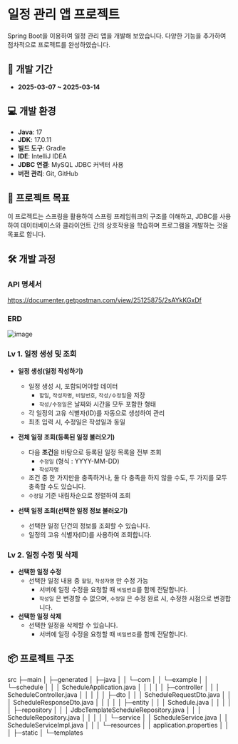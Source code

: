 # 일정 관리 앱 프로젝트

Spring Boot을 이용하여 일정 관리 앱을 개발해 보았습니다. 다양한 기능을 추가하여 점차적으로 프로젝트를 완성하였습니다.

## 📅 개발 기간

- **2025-03-07 ~ 2025-03-14**

## 💻 개발 환경

- **Java**: 17
- **JDK**: 17.0.11
- **빌드 도구**: Gradle
- **IDE**: IntelliJ IDEA
- **JDBC 연결**: MySQL JDBC 커넥터 사용
- **버전 관리**: Git, GitHub

## 🚀 프로젝트 목표

이 프로젝트는 스프링을 활용하여 스프링 프레임워크의 구조를 이해하고, JDBC를 사용하여 데이터베이스와 클라이언트 간의 상호작용을 학습하며 프로그램을 개발하는 것을 목표로 합니다.

## 🛠️ 개발 과정

### API 명세서
https://documenter.getpostman.com/view/25125875/2sAYkKGxDf

### ERD
![image](https://github.com/user-attachments/assets/e8c4c79d-9750-4451-8c16-00ec6bab8f7a)

### Lv 1. 일정 생성 및 조회
- **일정 생성(일정 작성하기)**
  - 일정 생성 시, 포함되어야할 데이터
    - `할일`, `작성자명`, `비밀번호`, `작성/수정일`을 저장
    - `작성/수정일`은 날짜와 시간을 모두 포함한 형태
  - 각 일정의 고유 식별자(ID)를 자동으로 생성하여 관리
  - 최초 입력 시, 수정일은 작성일과 동일

- **전체 일정 조회(등록된 일정 불러오기)**
  - 다음 **조건**을 바탕으로 등록된 일정 목록을 전부 조회
    - `수정일` (형식 : YYYY-MM-DD)
    - `작성자명`
  - 조건 중 한 가지만을 충족하거나, 둘 다 충족을 하지 않을 수도, 두 가지를 모두 충족할 수도 있습니다.
  - `수정일` 기준 내림차순으로 정렬하여 조회
        
- **선택 일정 조회(선택한 일정 정보 불러오기)**
  - 선택한 일정 단건의 정보를 조회할 수 있습니다.
  - 일정의 고유 식별자(ID)를 사용하여 조회합니다.

### Lv 2. 일정 수정 및 삭제 

- **선택한 일정 수정**
  - 선택한 일정 내용 중 `할일`, `작성자명` 만 수정 가능
    - 서버에 일정 수정을 요청할 때 `비밀번호`를 함께 전달합니다.
    - `작성일` 은 변경할 수 없으며, `수정일` 은 수정 완료 시, 수정한 시점으로 변경합니다.
- **선택한 일정 삭제**
  - 선택한 일정을 삭제할 수 있습니다.
    - 서버에 일정 수정을 요청할 때 `비밀번호`를 함께 전달합니다.

## 📦 프로젝트 구조

src
    ├─main
    │  ├─generated
    │  ├─java
    │  │  └─com
    │  │      └─example
    │  │          └─schedule
    │  │              │  ScheduleApplication.java
    │  │              │
    │  │              ├─controller
    │  │              │      ScheduleController.java
    │  │              │
    │  │              ├─dto
    │  │              │      ScheduleRequestDto.java
    │  │              │      ScheduleResponseDto.java
    │  │              │
    │  │              ├─entity
    │  │              │      Schedule.java
    │  │              │
    │  │              ├─repository
    │  │              │      JdbcTemplateScheduleRepository.java
    │  │              │      ScheduleRepository.java
    │  │              │
    │  │              └─service
    │  │                      ScheduleService.java
    │  │                      ScheduleServiceImpl.java
    │  │
    │  └─resources
    │      │  application.properties
    │      │
    │      ├─static
    │      └─templates

